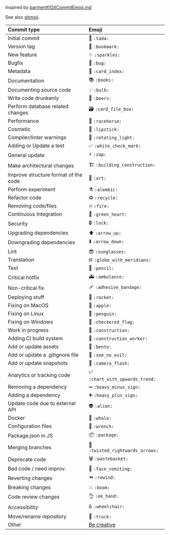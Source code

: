 Inspired by [parmentf/GitCommitEmoji.md](https://gist.github.com/parmentf/035de27d6ed1dce0b36a)

See also [gitmoji](https://gitmoji.carloscuesta.me/).

|   Commit type                         | Emoji                                         |
|:--------------------------------------|:----------------------------------------------|
| Initial commit                        | 🎉 `:tada:`                                   |
| Version tag                           | 🔖 `:bookmark:`                               |
| New feature                           | ✨ `:sparkles:`                               |
| Bugfix                                | 🐛 `:bug:`                                    |
| Metadata                              | 📇 `:card_index:`                             |
| Documentation                         | 📚 `:books:`                                  |
| Documenting source code               | 💡 `:bulb:`                                   |
| Write code drunkenly                  | 🍻 `:beers:`                                  |
| Perform database related changes      | 🗃 `:card_file_box:`                          |
| Performance                           | 🏇 `:racehorse:`                              |
| Cosmetic                              | 💄 `:lipstick:`                               |
| Compiler/linter warnings              | 🚨 `:rotating_light:`                         |
| Adding or Update a test               | ✅ `:white_check_mark:`                       |
| General update                        | ⚡️ `:zap:`                                    |
| Make architectural changes            | 🏗️ `:building_construction:`                  |
| Improve structure format of the code  | 🎨 `:art:`                                    |
| Perform experiment                    | ⚗  `:alembic:`                                |
| Refactor code                         | ♻️ `:recycle:`                                |
| Removing code/files                   | 🔥 `:fire:`                                   |
| Continuous Integration                | 💚 `:green_heart:`                            |
| Security                              | 🔒 `:lock:`                                   |
| Upgrading dependencies                | ⬆️ `:arrow_up:`                               |
| Downgrading dependencies              | ⬇️ `:arrow_down:`                             |
| Lint                                  | 😎 `:sunglasses:`                             |
| Translation                           | 🌐 `:globe_with_meridians:`                   |
| Text                                  | 📝 `:pencil:`                                 |
| Critical hotfix                       | 🚑 `:ambulance:`                              |
| Non-critical fix                      | 🩹 `:adhesive_bandage:`                       |
| Deploying stuff                       | 🚀 `:rocket:`                                 |
| Fixing on MacOS                       | 🍎 `:apple:`                                  |
| Fixing on Linux                       | 🐧 `:penguin:`                                |
| Fixing on Windows                     | 🏁 `:checkered_flag:`                         |
| Work in progress                      | 🚧 `:construction:`                           |
| Adding CI build system                | 👷 `:construction_worker:`                    |
| Add or update assets                  | 🍱 `:bento:`                                  |
| Add or update a .gitignore file       | 🙈 `:see_no_evil:`                            |
| Add or update snapshots		        | 📸 `:camera_flash:`                           |
| Analytics or tracking code            | 📈 `:chart_with_upwards_trend:`               |
| Removing a dependency                 | ➖ `:heavy_minus_sign:`                       |
| Adding a dependency                   | ➕ `:heavy_plus_sign:`                        |
| Update code due to external API       | 👽 `:alien:`                                  |
| Docker                                | 🐳 `:whale:`                                  |
| Configuration files                   | 🔧 `:wrench:`                                 |
| Package.json in JS                    | 📦 `:package:`                                |
| Merging branches                      | 🔀 `:twisted_rightwards_arrows:`              |
| Deprecate code                        | 🗑 `:wastebasket:`                            |
| Bad code / need improv.               | 🤮 `:face_vomiting:`                          |
| Reverting changes                     | ⏪ `:rewind:`                                 |
| Breaking changes                      | 💥 `:boom:`                                   |
| Code review changes                   | 👌 `:ok_hand:`                                |
| Accessibility                         | ♿  `:wheelchair:`                            |
| Move/rename repository                | 🚚 `:truck:`                                  |
| Other                                 | [Be creative](http://www.emoji-cheat-sheet.com/)|
